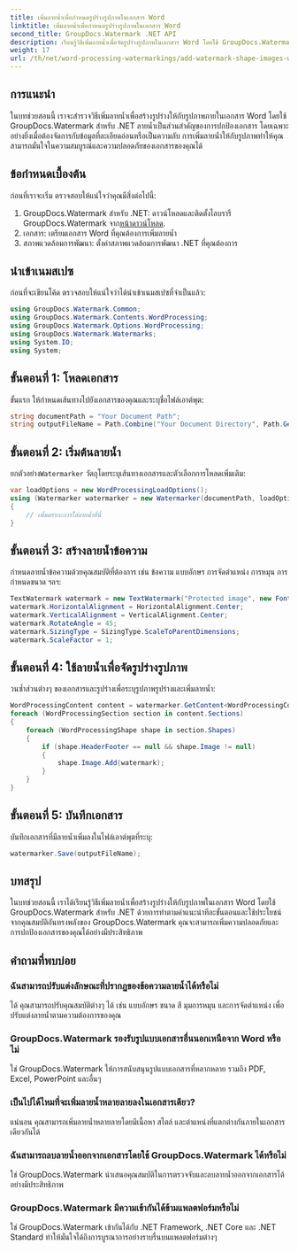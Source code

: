 ```yaml
---
title: เพิ่มลายน้ำเพื่อกำหนดรูปร่างรูปภาพในเอกสาร Word
linktitle: เพิ่มลายน้ำเพื่อกำหนดรูปร่างรูปภาพในเอกสาร Word
second_title: GroupDocs.Watermark .NET API
description: เรียนรู้วิธีเพิ่มลายน้ำเพื่อจัดรูปร่างรูปภาพในเอกสาร Word โดยใช้ GroupDocs.Watermark สำหรับ .NET ปรับปรุงความปลอดภัยของเอกสารด้วยบทช่วยสอนนี้
weight: 17
url: /th/net/word-processing-watermarkings/add-watermark-shape-images-word-docs/
---
```

## การแนะนำ
ในบทช่วยสอนนี้ เราจะสำรวจวิธีเพิ่มลายน้ำเพื่อสร้างรูปร่างให้กับรูปภาพภายในเอกสาร Word โดยใช้ GroupDocs.Watermark สำหรับ .NET ลายน้ำเป็นส่วนสำคัญของการปกป้องเอกสาร โดยเฉพาะอย่างยิ่งเมื่อต้องจัดการกับข้อมูลที่ละเอียดอ่อนหรือเป็นความลับ การเพิ่มลายน้ำให้กับรูปภาพทำให้คุณสามารถมั่นใจในความสมบูรณ์และความปลอดภัยของเอกสารของคุณได้
## ข้อกำหนดเบื้องต้น
ก่อนที่เราจะเริ่ม ตรวจสอบให้แน่ใจว่าคุณมีสิ่งต่อไปนี้:
1.  GroupDocs.Watermark สำหรับ .NET: ดาวน์โหลดและติดตั้งไลบรารี GroupDocs.Watermark จาก[หน้าดาวน์โหลด](https://releases.groupdocs.com/Watermark/net/).
2. เอกสาร: เตรียมเอกสาร Word ที่คุณต้องการเพิ่มลายน้ำ
3. สภาพแวดล้อมการพัฒนา: ตั้งค่าสภาพแวดล้อมการพัฒนา .NET ที่คุณต้องการ
## นำเข้าเนมสเปซ
ก่อนที่จะเขียนโค้ด ตรวจสอบให้แน่ใจว่าได้นำเข้าเนมสเปซที่จำเป็นแล้ว:
```csharp
using GroupDocs.Watermark.Common;
using GroupDocs.Watermark.Contents.WordProcessing;
using GroupDocs.Watermark.Options.WordProcessing;
using GroupDocs.Watermark.Watermarks;
using System.IO;
using System;
```
## ขั้นตอนที่ 1: โหลดเอกสาร
ขั้นแรก ให้กำหนดเส้นทางไปยังเอกสารของคุณและระบุชื่อไฟล์เอาต์พุต:
```csharp
string documentPath = "Your Document Path";
string outputFileName = Path.Combine("Your Document Directory", Path.GetFileName(documentPath));
```
## ขั้นตอนที่ 2: เริ่มต้นลายน้ำ
 ยกตัวอย่าง`Watermarker` วัตถุโดยระบุเส้นทางเอกสารและตัวเลือกการโหลดเพิ่มเติม:
```csharp
var loadOptions = new WordProcessingLoadOptions();
using (Watermarker watermarker = new Watermarker(documentPath, loadOptions))
{
    // เพิ่มตรรกะการใส่ลายน้ำที่นี่
}
```
## ขั้นตอนที่ 3: สร้างลายน้ำข้อความ
กำหนดลายน้ำข้อความด้วยคุณสมบัติที่ต้องการ เช่น ข้อความ แบบอักษร การจัดตำแหน่ง การหมุน การกำหนดขนาด ฯลฯ:
```csharp
TextWatermark watermark = new TextWatermark("Protected image", new Font("Arial", 8));
watermark.HorizontalAlignment = HorizontalAlignment.Center;
watermark.VerticalAlignment = VerticalAlignment.Center;
watermark.RotateAngle = 45;
watermark.SizingType = SizingType.ScaleToParentDimensions;
watermark.ScaleFactor = 1;
```
## ขั้นตอนที่ 4: ใช้ลายน้ำเพื่อจัดรูปร่างรูปภาพ
วนซ้ำส่วนต่างๆ ของเอกสารและรูปร่างเพื่อระบุรูปภาพรูปร่างและเพิ่มลายน้ำ:
```csharp
WordProcessingContent content = watermarker.GetContent<WordProcessingContent>();
foreach (WordProcessingSection section in content.Sections)
{
    foreach (WordProcessingShape shape in section.Shapes)
    {
        if (shape.HeaderFooter == null && shape.Image != null)
        {
            shape.Image.Add(watermark);
        }
    }
}
```
## ขั้นตอนที่ 5: บันทึกเอกสาร
บันทึกเอกสารที่มีลายน้ำเพิ่มลงในไฟล์เอาต์พุตที่ระบุ:
```csharp
watermarker.Save(outputFileName);
```

## บทสรุป
ในบทช่วยสอนนี้ เราได้เรียนรู้วิธีเพิ่มลายน้ำเพื่อสร้างรูปร่างให้กับรูปภาพในเอกสาร Word โดยใช้ GroupDocs.Watermark สำหรับ .NET ด้วยการทำตามคำแนะนำทีละขั้นตอนและใช้ประโยชน์จากคุณสมบัติอันทรงพลังของ GroupDocs.Watermark คุณจะสามารถเพิ่มความปลอดภัยและการปกป้องเอกสารของคุณได้อย่างมีประสิทธิภาพ
## คำถามที่พบบ่อย
### ฉันสามารถปรับแต่งลักษณะที่ปรากฏของข้อความลายน้ำได้หรือไม่
ได้ คุณสามารถปรับคุณสมบัติต่างๆ ได้ เช่น แบบอักษร ขนาด สี มุมการหมุน และการจัดตำแหน่ง เพื่อปรับแต่งลายน้ำตามความต้องการของคุณ
### GroupDocs.Watermark รองรับรูปแบบเอกสารอื่นนอกเหนือจาก Word หรือไม่
ใช่ GroupDocs.Watermark ให้การสนับสนุนรูปแบบเอกสารที่หลากหลาย รวมถึง PDF, Excel, PowerPoint และอื่นๆ
### เป็นไปได้ไหมที่จะเพิ่มลายน้ำหลายลายลงในเอกสารเดียว?
แน่นอน คุณสามารถเพิ่มลายน้ำหลายลายโดยมีเนื้อหา สไตล์ และตำแหน่งที่แตกต่างกันภายในเอกสารเดียวกันได้
### ฉันสามารถลบลายน้ำออกจากเอกสารโดยใช้ GroupDocs.Watermark ได้หรือไม่
ใช่ GroupDocs.Watermark นำเสนอคุณสมบัติในการตรวจจับและลบลายน้ำออกจากเอกสารได้อย่างมีประสิทธิภาพ
### GroupDocs.Watermark มีความเข้ากันได้ข้ามแพลตฟอร์มหรือไม่
ใช่ GroupDocs.Watermark เข้ากันได้กับ .NET Framework, .NET Core และ .NET Standard ทำให้มั่นใจได้ถึงการบูรณาการอย่างราบรื่นบนแพลตฟอร์มต่างๆ
